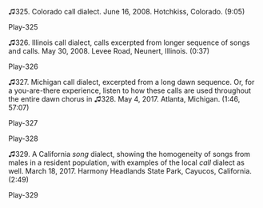 ♫325. Colorado call dialect. June 16, 2008. Hotchkiss, Colorado. (9:05)

Play-325

♫326. Illinois call dialect, calls excerpted from longer sequence of
songs and calls. May 30, 2008. Levee Road, Neunert, Illinois. (0:37)

Play-326

♫327. Michigan call dialect, excerpted from a long dawn sequence. Or,
for a you-are-there experience, listen to how these calls are used
throughout the entire dawn chorus in ♫328. May 4, 2017. Atlanta,
Michigan. (1:46, 57:07)

Play-327

Play-328

♫329. A California *song* dialect, showing the homogeneity of songs from
males in a resident population, with examples of the local *call*
dialect as well. March 18, 2017. Harmony Headlands State Park, Cayucos,
California. (2:49)

Play-329


